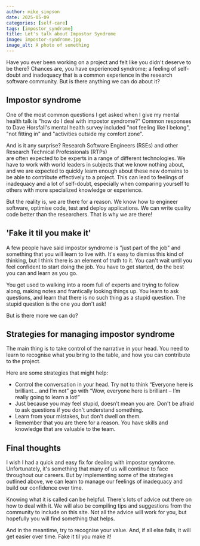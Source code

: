 ```yaml
---
author: mike_simpson
date: 2025-05-09
categories: [self-care]
tags: [impostor_syndrome]
title: Let's talk about Impostor Syndrome
image: impostor-syndrome.jpg
image_alt: A photo of something
---
```


Have you ever been working on a project and felt like you didn't deserve to be there? Chances are, you have experienced
syndrome; a feeling of self-doubt and inadequacy that is a common experience in the research software community.
But is there anything we can do about it?

## Impostor syndrome

One of the most common questions I get asked when I give my mental health talk is "how do I deal with impostor syndrome?"
Common responses to Dave Horsfall's mental health survey included "not feeling like I belong", "not fitting in" and
"activities outside my comfort zone".

And is it any surprise? Research Software Engineers (RSEs) and other Research Technical Professionals (RTPs)  
are often expected to be experts in a range of different technologies. We have to work with world leaders in subjects
that we know nothing about, and we are expected to quickly learn enough about these new domains to be able to
contribute effectively to a project. This can lead to feelings of inadequacy and a lot of self-doubt,
especially when comparing yourself to others with more specialized knowledge or experience.

But the reality is, we are there for a reason. We know how to engineer software, optimise code, test and deploy
applications. We can write quality code better than the researchers. That is why we are there!

## 'Fake it til you make it'

A few people have said impostor syndrome is "just part of the job" and something that you will learn to live with.
It's easy to dismiss this kind of thinking, but I think there is an element of truth to it. You can't wait until
you feel confident to start doing the job. You have to get started, do the best you can and learn as you go.

You get used to walking into a room full of experts and trying to follow along, making notes and frantically
looking things up. You learn to ask questions, and learn that there is no such thing as a stupid question.
The stupid question is the one you don't ask!

But is there more we can do?

## Strategies for managing impostor syndrome

The main thing is to take control of the narrative in your head. You need to learn to recognise what you bring
to the table, and how you can contribute to the project.

Here are some strategies that might help:

- Control the conversation in your head. Try not to think “Everyone here is brilliant… and I’m not” go with 
“Wow, everyone here is brilliant – I’m really going to learn a lot!”
- Just because you may feel stupid, doesn’t mean you are. Don't be afraid to ask questions if you don't understand something.
- Learn from your mistakes, but don't dwell on them.
- Remember that you are there for a reason. You have skills and knowledge that are valuable to the team.

## Final thoughts

I wish I had a quick and easy fix for dealing with impostor syndrome. Unfortunately, it's something that many of us 
will continue to face throughout our careers. But by implementing some of the strategies outlined above, 
we can learn to manage our feelings of inadequacy and build our confidence over time.

Knowing what it is called can be helpful. There's lots of advice out there on how to deal with it. 
We will also be compiling tips and suggestions from the community to include on this site. 
Not all the advice will work for you, but hopefully you will find something that helps.

And in the meantime, try to recognise your value.
And, if all else fails, it will get easier over time. Fake it til you make it!
